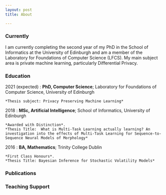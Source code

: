 ```yaml
---
layout: post
title: About

---
```

### Currently

I am currently completing the second year of my PhD in the School of Informatics at the University of Edinburgh and am a member of the Laboratory for Foundations of Computer Science (LFCS). My main subject area is private machine learning, particularly Differential Privacy. 

### Education

2021 (expected)
:   **PhD, Computer Science**; Laboratory for Foundations of Computer Science, University of Edinburgh

    *Thesis subject: Privacy Preserving Machine Learning*

2018
:   **MSc, Artificial Intelligence**; School of Informatics, University of
    Edinburgh 

    *Awarded with Distinction*. 
    *Thesis Title:  What is Multi-Task Learning actually learning? An investigation into the effects of Multi-Task Learning for Sequence-to-Sequence Neural Models of Morphology*

2016
:   **BA, Mathematics**; Trinity College Dublin

    *First Class Honours*. 
    *Thesis Title: Bayesian Inference for Stochastic Volatility Models*

### Publications

### Teaching Support
